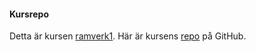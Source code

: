 #### Kursrepo

Detta är kursen [ramverk1](https://dbwebb.se/kurser/ramverk1-v2). Här är kursens  [repo](https://github.com/dbwebb-se/ramverk1) på GitHub.
